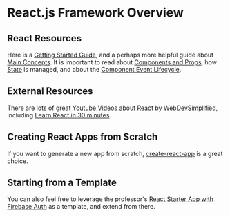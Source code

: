 # React.js Framework Overview

## React Resources

Here is a [Getting Started Guide](https://reactjs.org/docs/getting-started.html), and a perhaps more helpful guide about [Main Concepts](https://reactjs.org/docs/hello-world.html). It is important to read about [Components and Props](https://reactjs.org/docs/components-and-props.html), how [State](https://reactjs.org/docs/state-and-lifecycle.html) is managed, and about the [Component Event Lifecycle](https://reactjs.org/docs/react-component.html). 

## External Resources

There are lots of great [Youtube Videos about React by WebDevSimplified](https://www.youtube.com/watch?v=1wZoGFF_oi4&list=PLZlA0Gpn_vH_NT5zPVp18nGe_W9LqBDQK), including [Learn React in 30 minutes](https://www.youtube.com/watch?v=hQAHSlTtcmY).

## Creating React Apps from Scratch

If you want to generate a new app from scratch, [create-react-app](https://github.com/facebook/create-react-app) is a great choice.

## Starting from a Template

You can also feel free to leverage the professor's [React Starter App with Firebase Auth](https://github.com/prof-rossetti/react-firebase-auth-template-2021) as a template, and extend from there.
